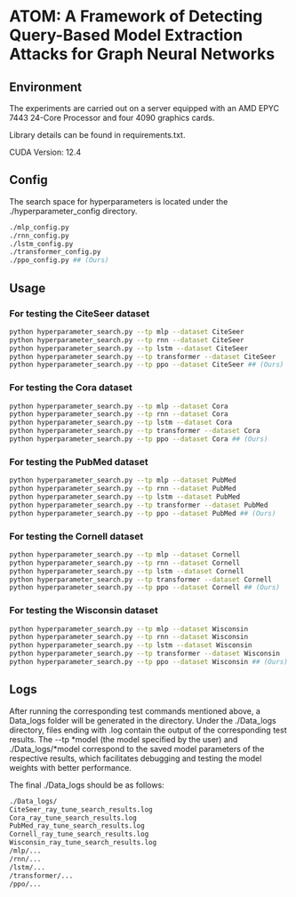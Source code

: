 # ATOM: A Framework of Detecting Query-Based Model Extraction Attacks for Graph Neural Networks

## Environment

The experiments are carried out on a server equipped with an AMD EPYC 7443 24-Core Processor and four 4090 graphics cards.

Library details can be found in requirements.txt.

CUDA Version: 12.4

## Config

The search space for hyperparameters is located under the ./hyperparameter_config directory.
```bash
./mlp_config.py
./rnn_config.py
./lstm_config.py
./transformer_config.py
./ppo_config.py ## (Ours)
```

## Usage

### For testing the CiteSeer dataset
```bash
python hyperparameter_search.py --tp mlp --dataset CiteSeer
python hyperparameter_search.py --tp rnn --dataset CiteSeer
python hyperparameter_search.py --tp lstm --dataset CiteSeer
python hyperparameter_search.py --tp transformer --dataset CiteSeer
python hyperparameter_search.py --tp ppo --dataset CiteSeer ## (Ours)
```

### For testing the Cora dataset
```bash
python hyperparameter_search.py --tp mlp --dataset Cora
python hyperparameter_search.py --tp rnn --dataset Cora
python hyperparameter_search.py --tp lstm --dataset Cora
python hyperparameter_search.py --tp transformer --dataset Cora
python hyperparameter_search.py --tp ppo --dataset Cora ## (Ours)
```

### For testing the PubMed dataset
```bash
python hyperparameter_search.py --tp mlp --dataset PubMed
python hyperparameter_search.py --tp rnn --dataset PubMed
python hyperparameter_search.py --tp lstm --dataset PubMed
python hyperparameter_search.py --tp transformer --dataset PubMed
python hyperparameter_search.py --tp ppo --dataset PubMed ## (Ours)
```

### For testing the Cornell dataset

```bash
python hyperparameter_search.py --tp mlp --dataset Cornell
python hyperparameter_search.py --tp rnn --dataset Cornell
python hyperparameter_search.py --tp lstm --dataset Cornell
python hyperparameter_search.py --tp transformer --dataset Cornell
python hyperparameter_search.py --tp ppo --dataset Cornell ## (Ours)
```

### For testing the Wisconsin dataset
```bash
python hyperparameter_search.py --tp mlp --dataset Wisconsin
python hyperparameter_search.py --tp rnn --dataset Wisconsin
python hyperparameter_search.py --tp lstm --dataset Wisconsin
python hyperparameter_search.py --tp transformer --dataset Wisconsin
python hyperparameter_search.py --tp ppo --dataset Wisconsin ## (Ours)
```

## Logs
After running the corresponding test commands mentioned above, a Data_logs folder will be generated in the directory. Under the ./Data_logs directory, files ending with .log contain the output of the corresponding test results. The --tp *model (the model specified by the user) and ./Data_logs/*model correspond to the saved model parameters of the respective results, which facilitates debugging and testing the model weights with better performance.

The final ./Data_logs should be as follows:
```bash
./Data_logs/
CiteSeer_ray_tune_search_results.log
Cora_ray_tune_search_results.log
PubMed_ray_tune_search_results.log
Cornell_ray_tune_search_results.log
Wisconsin_ray_tune_search_results.log
/mlp/...
/rnn/...
/lstm/...
/transformer/...
/ppo/...
```
